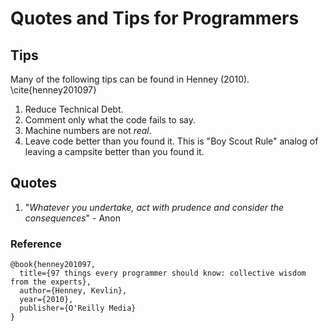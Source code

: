 # Quotes and Tips for Programmers


## Tips

Many of the following tips can be found in Henney (2010). \cite{henney201097}

1. Reduce Technical Debt.
2. Comment only what the code fails to say.
3. Machine numbers are not _real_.
4. Leave code better than you found it.  This is "Boy Scout Rule" analog of leaving  a campsite better than you found it.

## Quotes

1. "_Whatever you undertake, act with prudence and consider the consequences_" - Anon


### Reference 

```
@book{henney201097,
  title={97 things every programmer should know: collective wisdom from the experts},
  author={Henney, Kevlin},
  year={2010},
  publisher={O'Reilly Media}
}
```
